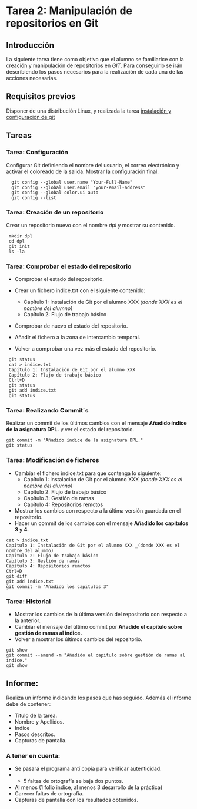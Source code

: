 # Tarea 2: Manipulación de repositorios en Git

## Introducción

 La siguiente tarea tiene como objetivo que el alumno se familiarice con la creación y manipulación de repositorios en _GIT_. Para conseguirlo se irán describiendo los pasos necesarios para la realización de cada una de las acciones necesarias.

## Requisitos previos

 Disponer de una distribución Linux, y realizada la tarea [instalación y configuración de git](instalacion-git.md)  


## Tareas

### Tarea: Configuración

 Configurar Git definiendo el nombre del usuario, el correo electrónico y activar el coloreado de la salida. Mostrar la configuración final.

```
  git config --global user.name "Your-Full-Name"
  git config --global user.email "your-email-address"
  git config --global color.ui auto
  git config --list
```

### Tarea: Creación de un repositorio

 Crear un repositorio nuevo con el nombre _dpl_ y mostrar su contenido.

```
 mkdir dpl
 cd dpl
 git init
 ls -la
 ```

### Tarea: Comprobar el estado del repositorio

 - Comprobar el estado del repositorio.

 - Crear un fichero indice.txt con el siguiente contenido:
   - Capítulo 1: Instalación de Git por el alumno XXX _(donde XXX es el nombre del alumno)_
   - Capítulo 2: Flujo de trabajo básico
 - Comprobar de nuevo el estado del repositorio.
 - Añadir el fichero a la zona de intercambio temporal.
 - Volver a comprobar una vez más el estado del repositorio.

```
 git status
 cat > indice.txt
 Capítulo 1: Instalación de Git por el alumno XXX
 Capítulo 2: Flujo de trabajo básico
 Ctrl+D
 git status
 git add indice.txt
 git status
```

### Tarea: Realizando Commit´s

 Realizar un commit de los últimos cambios con el mensaje __Añadido índice de la asignatura DPL.__ y ver el estado del repositorio.

```
git commit -m "Añadido índice de la asignatura DPL."
git status
```

### Tarea: Modificación de ficheros

 - Cambiar el fichero indice.txt para que contenga lo siguiente:
   - Capítulo 1: Instalación de Git por el alumno XXX _(donde XXX es el nombre del alumno)_
   - Capítulo 2: Flujo de trabajo básico
   - Capítulo 3: Gestión de ramas
   - Capítulo 4: Repositorios remotos
 - Mostrar los cambios con respecto a la última versión guardada en el repositorio.
 - Hacer un commit de los cambios con el mensaje __Añadido los capitulos 3 y 4__.

```
cat > indice.txt
Capítulo 1: Instalación de Git por el alumno XXX _(donde XXX es el nombre del alumno)_
Capítulo 2: Flujo de trabajo básico
Capítulo 3: Gestión de ramas
Capítulo 4: Repositorios remotos
Ctrl+D
git diff
git add indice.txt
git commit -m "Añadido los capitulos 3"
```

### Tarea: Historial

 - Mostrar los cambios de la última versión del repositorio con respecto a la anterior.
 - Cambiar el mensaje del último commit por __Añadido el capitulo sobre gestión de ramas al índice.__
 - Volver a mostrar los últimos cambios del repositorio.

```
git show
git commit --amend -m "Añadido el capitulo sobre gestión de ramas al índice."
git show
```


## Informe:

Realiza un informe indicando los pasos que has seguido.
Además el informe debe de contener:
 - Titulo de la tarea.
 - Nombre y Apellidos.
 - Indice
 - Pasos descritos.
 - Capturas de pantalla.

### A tener en cuenta:
- Se pasará el programa antí copia para verificar autenticidad.
- + 5 faltas de ortografía se baja dos puntos.
- Al menos (1 folio indice, al menos 3 desarrollo de la práctica)
- Carecer faltas de ortografía.
- Capturas de pantalla con los resultados obtenidos.
